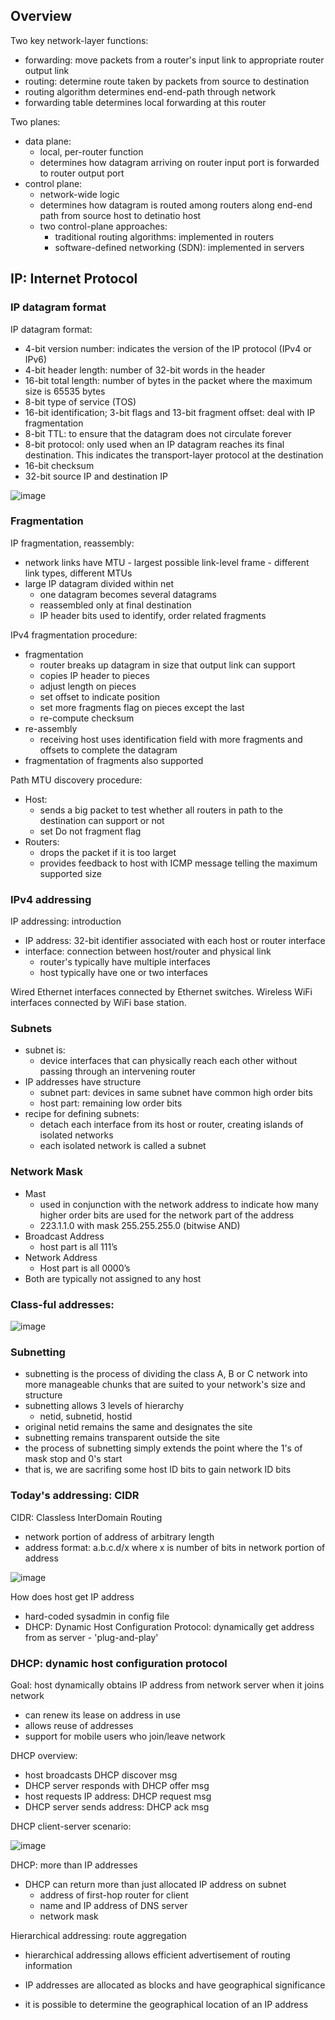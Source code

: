 ## Overview
Two key network-layer functions:
- forwarding: move packets from a router's input link to appropriate router output link
- routing: determine route taken by packets from source to destination
- routing algorithm determines end-end-path through network
- forwarding table determines local forwarding at this router

Two planes:
- data plane:
  - local, per-router function
  - determines how datagram arriving on router input port is forwarded to router output port
- control plane:
  - network-wide logic
  - determines how datagram is routed among routers along end-end path from source host to detinatio host
  - two control-plane approaches:
    - traditional routing algorithms: implemented in routers
    - software-defined networking (SDN): implemented in servers

## IP: Internet Protocol

### IP datagram format
IP datagram format:
- 4-bit version number: indicates the version of the IP protocol (IPv4 or IPv6)
- 4-bit header length: number of 32-bit words in the header
- 16-bit total length: number of bytes in the packet where the maximum size is 65535 bytes
- 8-bit type of service (TOS)
- 16-bit identification; 3-bit flags and 13-bit fragment offset: deal with IP fragmentation
- 8-bit TTL: to ensure that the datagram does not circulate forever
- 8-bit protocol: only used when an IP datagram reaches its final destination. This indicates the transport-layer protocol at the destination
- 16-bit checksum
- 32-bit source IP and destination IP

![image](https://user-images.githubusercontent.com/95273765/203475671-75c597f2-4118-49a5-9871-44b89b93df41.png)

### Fragmentation
IP fragmentation, reassembly:
- network links have MTU - largest possible link-level frame - different link types, different MTUs
- large IP datagram divided within net
  - one datagram becomes several datagrams
  - reassembled only at final destination
  - IP header bits used to identify, order related fragments

IPv4 fragmentation procedure:
- fragmentation
  - router breaks up datagram in size that output link can support
  - copies IP header to pieces
  - adjust length on pieces
  - set offset to indicate position
  - set more fragments flag on pieces except the last
  - re-compute checksum
- re-assembly
  - receiving host uses identification field with more fragments and offsets to complete the datagram
- fragmentation of fragments also supported

Path MTU discovery procedure:
- Host:
  - sends a big packet to test whether all routers in path to the destination can support or not
  - set Do not fragment flag
- Routers:
  - drops the packet if it is too larget 
  - provides feedback to host with ICMP message telling the maximum supported size

### IPv4 addressing
IP addressing: introduction
- IP address: 32-bit identifier associated with each host or router interface
- interface: connection between host/router and physical link
  - router's typically have multiple interfaces
  - host typically have one or two interfaces

Wired Ethernet interfaces connected by Ethernet switches.
Wireless WiFi interfaces connected by WiFi base station.

### Subnets
- subnet is:
  - device interfaces that can physically reach each other without passing through an intervening router
- IP addresses have structure
  - subnet part: devices in same subnet have common high order bits
  - host part: remaining low order bits
- recipe for defining subnets:
  - detach each interface from its host or router, creating islands of isolated networks
  - each isolated network is called a subnet

### Network Mask
- Mast
  - used in conjunction with the network address to indicate how many higher order bits are used for the network part of the address
  - 223.1.1.0 with mask 255.255.255.0 (bitwise AND)
- Broadcast Address
  - host part is all 111’s
- Network Address
  - Host part is all 0000’s
- Both are typically not assigned to any host

### Class-ful addresses:

![image](https://user-images.githubusercontent.com/95273765/203484838-6871d54d-4146-4078-ab5f-d4c875dae6f4.png)

### Subnetting
- subnetting is the process of dividing the class A, B or C network into more manageable chunks that are suited to your network's size and structure
- subnetting allows 3 levels of hierarchy
  - netid, subnetid, hostid
- original netid remains the same and designates the site
- subnetting remains transparent outside the site
- the process of subnetting simply extends the point where the 1's of mask stop and 0's start
- that is, we are sacrifing some host ID bits to gain network ID bits

### Today's addressing: CIDR
CIDR: Classless InterDomain Routing
- network portion of address of arbitrary length
- address format: a.b.c.d/x where x is number of bits in network portion of address

![image](https://user-images.githubusercontent.com/95273765/203485420-1635740b-ebdf-4697-81b3-9276341ce489.png)

How does host get IP address
- hard-coded sysadmin in config file
- DHCP: Dynamic Host Configuration Protocol: dynamically get address from as server - 'plug-and-play'

### DHCP: dynamic host configuration protocol
Goal: host dynamically obtains IP address from network server when it joins network
- can renew its lease on address in use
- allows reuse of addresses
- support for mobile users who join/leave network

DHCP overview:
- host broadcasts DHCP discover msg
- DHCP server responds with DHCP offer msg
- host requests IP address: DHCP request msg
- DHCP server sends address: DHCP ack msg

DHCP client-server scenario:

![image](https://user-images.githubusercontent.com/95273765/203486866-96519df1-ea47-4915-823f-e0ae7d44f402.png)

DHCP: more than IP addresses
- DHCP can return more than just allocated IP address on subnet
  - address of first-hop router for client
  - name and IP address of DNS server
  - network mask

Hierarchical addressing: route aggregation
- hierarchical addressing allows efficient advertisement of routing information

- IP addresses are allocated as blocks and have geographical significance
- it is possible to determine the geographical location of an IP address
